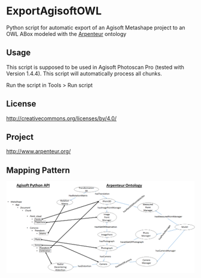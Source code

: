 # ExportAgisoftOWL
Python script for automatic export of an Agisoft Metashape project to an OWL ABox modeled with the [Arpenteur](http://www.arpenteur.org/ontology/Arpenteur.owl) ontology

## Usage
This script is supposed to be used in Agisoft Photoscan Pro (tested with Version 1.4.4).
This script will automatically process all chunks.

Run the script in Tools > Run script

## License
http://creativecommons.org/licenses/by/4.0/

## Project
http://www.arpenteur.org/

## Mapping Pattern

![Mapping](MappingAgisoftArp.png)
